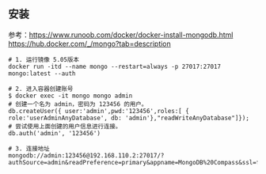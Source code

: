 
## 安装
参考：https://www.runoob.com/docker/docker-install-mongodb.html  
https://hub.docker.com/_/mongo?tab=description  

```shell
# 1. 运行镜像 5.05版本
docker run -itd --name mongo --restart=always -p 27017:27017 mongo:latest --auth

# 2. 进入容器创建账号
$ docker exec -it mongo mongo admin
# 创建一个名为 admin，密码为 123456 的用户。
db.createUser({ user:'admin',pwd:'123456',roles:[ { role:'userAdminAnyDatabase', db: 'admin'},"readWriteAnyDatabase"]});
# 尝试使用上面创建的用户信息进行连接。
db.auth('admin', '123456')

# 3. 连接地址
mongodb://admin:123456@192.168.110.2:27017/?authSource=admin&readPreference=primary&appname=MongoDB%20Compass&ssl=false

```